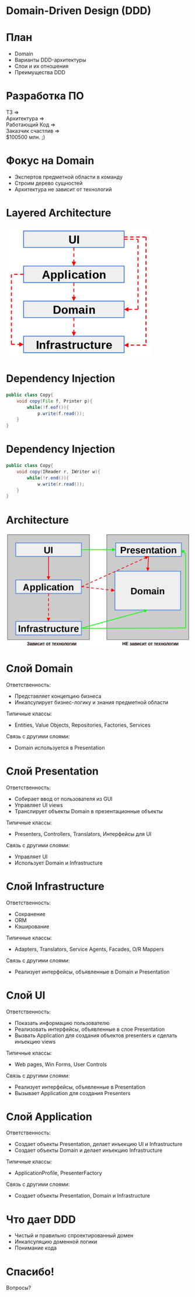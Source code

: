 # Domain-Driven Design (DDD)


# План

 - Domain
 - Варианты DDD-архитектуры
 - Слои и их отношения
 - Преимущества DDD


# Разработка ПО

ТЗ => \
    Архитектура => \
        Работающий Код => \
              Заказчик счастлив => \
                  $100500 млн. ;)

# Фокус на Domain

 - Экспертов предметной области в команду
 - Строим дерево сущностей
 - Архитектура не зависит от технологий


# Layered Architecture

![](./images/lay_arch.png)

# Dependency Injection

``` java
public class Copy{
    void copy(File f, Printer p){
        while(!f.eof()){
            p.write(f.read());
    }
}
```

# Dependency Injection

``` java
public class Copy{
    void copy(IReader r, IWriter w){
        while(!r.end()){
            w.write(r.read());
    }
}
```
# Architecture

![](./images/arch.png)

# Слой Domain

Ответственность:

 - Представляет концепцию бизнеса
 - Инкапсулирует бизнес-логику и знания предметной области

Типичные классы:

 - Entities, Value Objects, Repositories, Factories, Services

Связь с другими слоями:

 - Domain используется в Presentation

# Слой Presentation

Ответственность:

 - Собирает ввод от пользователя из GUI
 - Управляет UI views
 - Транслирует объекты Domain в презентационные объекты

Типичные классы:

 - Presenters, Controllers, Translators, Интерфейсы для UI

Связь с другими слоями:

 - Управляет UI
 - Использует Domain и Infrastructure

# Слой Infrastructure

Ответственность:

 - Сохранение
 - ORM
 - Кэширование

Типичные классы:

 - Adapters, Translators, Service Agents, Facades, O/R Mappers

Связь с другими слоями:

 - Реализует интерфейсы, объявленные в Domain и Presentation

# Слой UI

Ответственность:

 - Показать информацию пользователю
 - Реализовать интерфейсы, объявленные в слое Presentation
 - Вызвать Application для создания объектов presenters и сделать инъекцию views

Типичные классы:

 - Web pages, Win Forms, User Controls

Связь с другими слоями:

 - Реализует интерфейсы, объявленные в Presentation
 - Вызывает Application для создания Presenters

# Слой Application

Ответственность:

 - Создает объекты Presentation, делает инъекцию UI и Infrastructure
 - Создает объекты Domain и делает инъекцию Infrastructure

Типичные классы:

 - ApplicationProfile, PresenterFactory

Связь с другими слоями:

 - Создает объекты Presentation, Domain и Infrastructure

# Что дает DDD

 - Чистый и правильно спроектированный домен
 - Инкапсуляцию доменной логики
 - Понимание кода

# Спасибо!

Вопросы?
